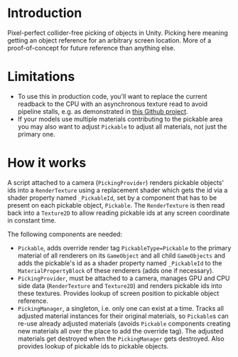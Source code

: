 # Introduction
Pixel-perfect collider-free picking of objects in Unity. Picking here meaning getting an object reference for an arbitrary screen location. More of a proof-of-concept for future reference than anything else.

# Limitations

- To use this in production code, you'll want to replace the current readback to the CPU with an asynchronous texture read to avoid pipeline stalls, e.g. as demonstrated in [this Github project](https://github.com/SlightlyMad/AsyncTextureReader).
- If your models use multiple materials contributing to the pickable area you may also want to adjust `Pickable` to adjust all materials, not just the primary one.
 
# How it works
A script attached to a camera (`PickingProvider`) renders pickable objects' ids into a `RenderTexture` using a replacement shader which gets the id via a shader property named `_PickableId`, set by a component that has to be present on each pickable object, `Pickable`. The `RenderTexture` is then read back into a `Texture2D` to allow reading pickable ids at any screen coordinate in constant time.

The following components are needed: 
- `Pickable`, adds override render tag `PickableType=Pickable` to the primary material of all renderers on its `GameObject` and all child `GameObjects` and adds the pickable's id as a shader property named `_PickableId` to the `MaterialPropertyBlock` of these renderers (adds one if necessary).
- `PickingProvider`, must be attached to a camera, manages GPU and CPU side data (`RenderTexture` and `Texture2D`) and renders pickable ids into these textures. Provides lookup of screen position to pickable object reference.
- `PickingManager`, a singleton, i.e. only one can exist at a time. Tracks all adjusted material instances for their original materials, so `Pickable`s can re-use already adjusted materials (avoids `Pickable` components creating new materials all over the place to add the override tag). The adjusted materials get destroyed when the `PickingManager` gets destroyed. Also provides lookup of pickable ids to pickable objects.